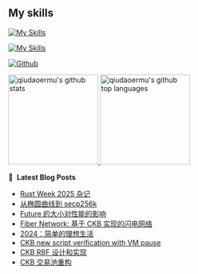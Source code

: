
## My skills

[![My Skills](https://skillicons.dev/icons?i=js,html,css,jquery,gulp,less,sass,tailwind,bootstrap,vue,vite,pug,pinia,webpack,wasm)](https://skillicons.dev)



[![My Skills](https://skillicons.dev/icons?i=apple,git,linux,mongodb,mysql,gitlab,nginx,bash,aws,gcp,c,py,go,ruby,docker,cs,react,nodejs,electron,express,nextjs,threejs,ts,babel,npm,pnpm,yarn,md,solidity&perline=8)](https://skillicons.dev)

[![Github](https://img.shields.io/github/followers/qiudaoermu?label=Follow&style=social)](https://github.com/qiudaoermu)


<a href="https://github.com/qiudaoermu">
  <img height="180em" src="https://github-readme-stats.vercel.app/api?username=qiudaoermu&show_icons=true&count_private=true" alt="qiudaoermu's github stats" />
  <img height="180em" src="https://github-readme-stats.vercel.app/api/top-langs/?username=qiudaoermu&layout=compact" alt="qiudaoermu's github top languages" />
</a>
<br/>

<!--
** qiudaoermu / qiudaoermu ** is a ✨ _special_ ✨ repository because its`README.md`(this file) appears on your GitHub profile.

Here are some ideas to get you started:

  - 🔭 I’m currently working on ...
- 🌱 I’m currently learning ...
- 👯 I’m looking to collaborate on ...
- 🤔 I’m looking for help with ...
- 💬 Ask me about ...
- 📫 How to reach me: ...
- 😄 Pronouns: ...
- ⚡ Fun fact: ...
-->

📕 &nbsp;**Latest Blog Posts**

<!-- BLOG-POST-LIST:START -->
- [Rust Week 2025 杂记](http://catcoding.me/p/rust-week-notes/)
- [从椭圆曲线到 secp256k](http://catcoding.me/p/elliptic-curve/)
- [Future 的大小对性能的影响](http://catcoding.me/p/future-size-perf/)
- [Fiber Network: 基于 CKB 实现的闪电网络](http://catcoding.me/p/fiber-network-on-ckb/)
- [2024：简单的理想生活](http://catcoding.me/p/2024-summary/)
- [CKB new script verification with VM pause](http://catcoding.me/p/ckb-new-verify/)
- [CKB RBF 设计和实现](http://catcoding.me/p/ckb-rbf/)
- [CKB 交易池重构](http://catcoding.me/p/ckb-txpool-refactor/)
<!-- BLOG-POST-LIST:END -->


